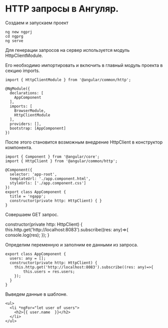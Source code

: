 # HTTP запросы в Ангуляр.

Создаем и запускаем проект

    ng new ngprj
    cd ngprg
    ng serve
    
Для генерации запросов на сервер используется модуль HttpClientModule. 

Его необходимо импортировать и включить в главный модуль проекта в секцию imports.


    import { HttpClientModule } from '@angular/common/http';

    @NgModule({
      declarations: [
        AppComponent
      ],
      imports: [
        BrowserModule,
        HttpClientModule
      ],
      providers: [],
      bootstrap: [AppComponent]
    })
    
После этого становится возможным внедрение HttpClient в конструктор компонента.

        
    import { Component } from '@angular/core';
    import { HttpClient } from '@angular/common/http';

    @Component({
      selector: 'app-root',
      templateUrl: './app.component.html',
      styleUrls: ['./app.component.css']
    })
    export class AppComponent {
      title = 'ngapp';
      constructor(private http: HttpClient) { }
    }
    
    
Совершаем GET запрос.    

  constructor(private http: HttpClient) {
    this.http.get('http://localhost:8083').subscribe((res: any)=>{
        console.log(res);
    });
  }
    
Определим переменную и заполним ее данными из запроса.    
    
    
    export class AppComponent {
      users: any = [];
      constructor(private http: HttpClient) {
        this.http.get('http://localhost:8083').subscribe((res: any)=>{
            this.users = res.users;
        });
      }
    }
    
Выведем данные в шаблоне.    
    
    <ul>
      <li *ngFor="let user of users">
        <h2>{{ user.name  }}</h2>
      </li>
    </ul>    
    
    
    
    
    
    
    
    
    
    
    
    
    
    
